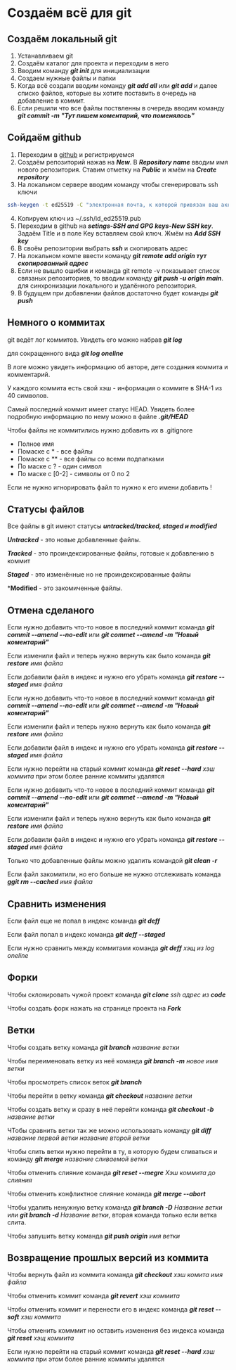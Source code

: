 # Создаём всё для git

## Создаём локальный git

1. Устанавливаем git
2. Создаём каталог для проекта и переходим в него
3. Вводим команду ***git init*** для инициализации
4. Создаем нужные файлы и папки
5. Когда всё создали вводим команду ***git add all*** или ***git add*** и далее списко файлов, которые вы хотите поставить в очередь на добавление в коммит.
6. Если решили что все файлы поствленны в очередь вводим команду ***git commit -m "Тут пишем коментарий, что поменялось"***

## Сойдаём github

1. Переходим в [github](https://github.com) и регистрируемся
2. Создаём репозиторий нажав на ***New***. В ***Repository name*** вводим имя нового репозитория. Ставим отметку на ***Public*** и жмём на ***Create repository*** 
3. На локальном сервере вводим команду  чтобы сгенерировать ssh ключи
 
```bash
ssh-keygen -t ed25519 -C "электронная почта, к которой привязан ваш аккаунт на GitHub"
```
4. Копируем ключ из ~/.ssh/id_ed25519.pub 
5. Переходим в github на ***setings-SSH and GPG keys-New SSH key***. Задаём Title и в поле Key вставляем свой ключ. Жмём на ***Add SSH key***
6. В своём репозитории выбрать ***ssh*** и скопировать адрес
7. На локальном компе ввести команду  ***git remote add origin *тут скопированный адрес****
8. Если не вышло ошибки и команда git remote -v показывает список связаных репозиториев, то вводим команду ***git push -u origin main***. для синхронизации локального и удалённого репозитория.
9. В будущем при добавлении файлов достаточно будет команды ***git push***

## Немного о коммитах

git ведёт лог коммитов. Увидеть его можно набрав ***git log***

для сокращенного вида ***git log oneline***

В логе можно увидеть информацию об авторе, дете создания коммита и комментарий.

У каждого коммита есть свой хэш - информация о коммите в SHA-1 из 40 символов.

Самый последний коммит имеет статус HEAD. Увидеть более подробную информацию по нему можно в файле ***.git/HEAD***

Чтобы файлы не коммитились нужно добавить их в .gitignore

- Полное имя
- Помаске с * - все файлы
- Помаске с ** - все файлы со всеми подпапками
- По маске с ? - один символ
- По маске с [0-2] - символы от 0 по 2

Если не нужно игнорировать файл то нужно к его имени добавить !

## Статусы файлов

Все файлы в git имеют статусы ***untracked/tracked, staged и modified***

***Untracked*** - это новые добавленные файлы.

***Tracked*** - это проиндексированные файлы, готовые к добавлению в коммит

***Staged*** - это изменённые но не проиндексированные файлы 

***Modified** - это закомиченные файлы.

## Отмена сделаного

Если нужно добавить что-то новое в последний коммит команда ***git commit --amend --no-edit*** или ***git commet --amend -m "Новый коментарий"***

Если изменили файл и теперь нужно вернуть как было команда ***git restore*** *имя файла*

Если добавили файл в индекс и нужно его убрать команда ***git restore --staged*** *имя файла*

Если нужно добавить что-то новое в последний коммит команда ***git commit --amend --no-edit*** или ***git commet --amend -m "Новый коментарий"***

Если изменили файл и теперь нужно вернуть как было команда ***git restore*** *имя файла*

Если добавили файл в индекс и нужно его убрать команда ***git restore --staged*** *имя файла*

Если нужно перейти на старый коммит команда ***git reset --hard*** *хэш коммита* при этом более ранние коммиты удалятся

Если нужно добавить что-то новое в последний коммит команда ***git commit --amend --no-edit*** или ***git commet --amend -m "Новый коментарий"***

Если изменили файл и теперь нужно вернуть как было команда ***git restore*** *имя файла*

Если добавили файл в индекс и нужно его убрать команда ***git restore --staged*** *имя файла*

Только что добавленные файлы можно удалить командой ***git clean -r***

Если файл закомитили, но его больше не нужно отслеживать команда ***ggit rm --cached*** *имя файла*

## Сравнить изменения

Если файл еще не попал в индекс команда ***git deff***

Если файл попал в индекс команда ***git deff --staged***

Если нужно сравнить между коммитами команда ***git deff*** *хэщ из log oneline* 

## Форки

Чтобы склонировать чужой проект команда ***git clone*** *ssh адрес из* ***code***

Чтобы создать форк нажать на странице проекта на ***Fork***

## Ветки

Чтобы создать ветку команда ***git branch*** *название ветки*

Чтобы переименовать ветку из неё команда ***git branch -m*** *новое имя ветки*

Чтобы просмотреть список веток ***git branch*** 

Чтобы перейти в ветку команда ***git checkout*** *название ветки*

Чтобы создать ветку и сразу в неё перейти команда ***git checkout -b*** *название ветки*

ЧТобы сравнить ветки так же можно использовать команду ***git diff*** *название первой ветки название второй ветки*

Чтобы слить ветки нужно перейти в ту, в которую будем сливаться и команду ***git merge*** *название сливаемой ветки* 

Чтобы отменить слияние команда ***git reset --megre*** *Хэш коммита до слияния*

Чтобы отменить конфликтное слияние команда ***git merge --abort***

Чтобы удалить ненужную ветку команда ***git branch -D*** *Название ветки* или ***git branch -d*** *Название ветки*, вторая команда только если ветка слита. 

Чтобы запушить ветку команда ***git push origin*** *имя ветки*

## Возвращение прошлых версий из коммита

Чтобы вернуть файл из коммита команда ***git checkout*** *хэш комита имя файла*

Чтобы отменить коммит команда ***git revert*** *хэш коммита* 

Чтобы отменить коммит и перенести его в индекс команда ***git reset --soft*** *хэш коммита*

Чтобы отменить комммит но оставить изменения без индекса команда ***git reset*** *хэщ коммита*

Если нужно перейти на старый коммит команда ***git reset --hard*** *хэш коммита* при этом более ранние коммиты удалятся

